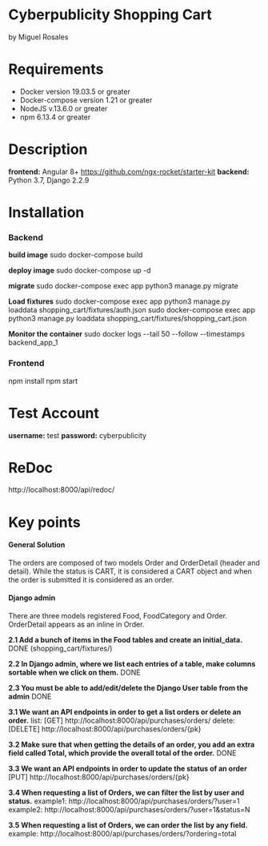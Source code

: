 # Cyberpublicity Shopping Cart
by Miguel Rosales

# Requirements
  - Docker version 19.03.5 or greater
  - Docker-compose version 1.21 or greater
  - NodeJS v.13.6.0  or greater
  - npm 6.13.4 or greater

# Description
**frontend:**
Angular 8+
https://github.com/ngx-rocket/starter-kit
**backend:**
Python 3.7, Django 2.2.9

# Installation
### Backend

**build image**
sudo docker-compose build

**deploy image**
sudo docker-compose up -d

**migrate**
sudo docker-compose exec app python3 manage.py migrate

**Load fixtures**
sudo docker-compose exec app python3 manage.py loaddata shopping_cart/fixtures/auth.json
sudo docker-compose exec app python3 manage.py loaddata shopping_cart/fixtures/shopping_cart.json

**Monitor the container**
sudo docker logs --tail 50 --follow --timestamps backend_app_1

### Frontend
npm install
npm start


# Test Account
**username:** test
**password:** cyberpublicity

# ReDoc
http://localhost:8000/api/redoc/

# Key points
#### General Solution
The orders are composed of two models Order and OrderDetail (header and detail). While the status is CART, it is considered a CART object and when the order is submitted it is considered as an order.

#### Django admin
There are three models registered Food, FoodCategory and Order. OrderDetail appears as an inline in Order.


**2.1 Add a bunch of items in the Food tables and create an initial_data.**
DONE (shopping_cart/fixtures/)

**2.2 In Django admin, where we list each entries of a table, make columns sortable when we click on them.**
DONE

**2.3 You must be able to add/edit/delete the Django User table from the admin**
DONE

**3.1 We want an API endpoints in order to get a list orders or delete an order.**
list: [GET] http://localhost:8000/api/purchases/orders/
delete: [DELETE] http://localhost:8000/api/purchases/orders/{pk}

**3.2 Make sure that when getting the details of an order, you add an extra field called Total,
which provide the overall total of the order.**
DONE

**3.3 We want an API endpoints in order to update the status of an order**
[PUT] http://localhost:8000/api/purchases/orders/{pk}

**3.4 When requesting a list of Orders, we can filter the list by user and status.**
example1: http://localhost:8000/api/purchases/orders/?user=1
example2: http://localhost:8000/api/purchases/orders/?user=1&status=N

**3.5 When requesting a list of Orders, we can order the list by any field.**
example: http://localhost:8000/api/purchases/orders/?ordering=total

